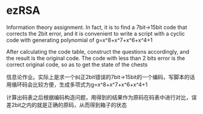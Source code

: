 # ezRSA



Information theory assignment. In fact, it is to find a 7bit->15bit code that corrects the 2bit error, and it is convenient to write a script with a cyclic code with generating polynomial of g=x^8+x^7+x^6+x^4+1

After calculating the code table, construct the questions accordingly, and the result is the original code. The code with less than 2 bits error is the correct original code, so as to get the state of the chests




信息论作业。实际上是求一个纠正2bit错误的7bit->15bit的一个编码，写脚本的话用循环码会比较方便，生成多项式为g=x^8+x^7+x^6+x^4+1

计算出码表之后根据编码构造问题，用得到的结果作为原码在码表中进行对比，误差2bit之内的就是正确的原码，从而得到箱子的状态
